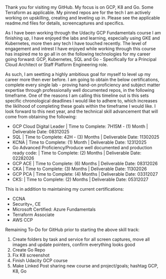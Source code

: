 Thank you for visiting my GitHub. My focus is on GCP, K8 and Go. Some Terraform as applicable. My pinned repos are for the tech I am actively working on upskilling, creating and leveling up in. Please see the applicable readme.md files for details, screencaptures and specifics. 

As I have been working through the Udacity GCP Fundamentals course I am finishing up, I have enjoyed the labs and learning, especially using GKE and Kubernetes, more then any tech I have touched recently. The level of engagement and intrest I have enjoyed while working through this course has inspired me to go all in on the following technologies for my career going forward: GCP, Kubernetes, SQL and Go - Specifically for a Principal Cloud Architect or Staff Platform Engineering role.

As such, I am seetting a highly ambitious goal for myself to level up my career more then ever before. I am going to obtain the below certifications, complete every single lab - proving hand-on proficiency and subject matter expertise through professionally well documented repos, in the following timeframe. One of the reasons I am calling this timeline out is this sets specific chronological deadlines I would like to adhere to, which increases the liklihood of completing these goals within the timeframe I would like. I look forward to this next year, and the technical skill advancement that will come from obtaining the following:

- GCP Cloud Digital Leader | Time to Complete: 7H15M - (1) Month | Deliverable Date: 08312025 
- SQL | Time to Complete: 42H - (3) Months | Deliverable Date: 11302025 
- KCNA | Time to Complete: (1) Month | Deliverable Date: 12312025
- Go Advanced Proficiency/Produce well documented and production ready code: | Time to Complete: (2) Months | Deliverable Date: 02282026
- GCP ACE | Time to Complete: (6) Months | Deliverable Date: 08312026
- CKA | Time to Complete: (3) Months | Deliverable Date: 11302026
- GCP PCA | Time to Complete: (4) Months | Deliverable Date: 03312027
- CKS: | Time to Complete: (2) Months | Deliverable Date: 05312027

This is in addition to maintaining my current certifications:

- CCNA 
- Security+, CE
- Microsoft Certified: Azure Fundamentals
- Terraform Associate
- AWS CCP

Remaining To-Do for GitHub prior to starting the above skill track:
1. Create folders by task and service for all screen captures, move all images and update pointers, confirm everything looks good
2. Create Go Repo
3. Fix K8 screenshot
4. Finish Udacity GCP course 
5. Make Linked Post sharing new course and project/goals; hashtag GCP, K8, Go

